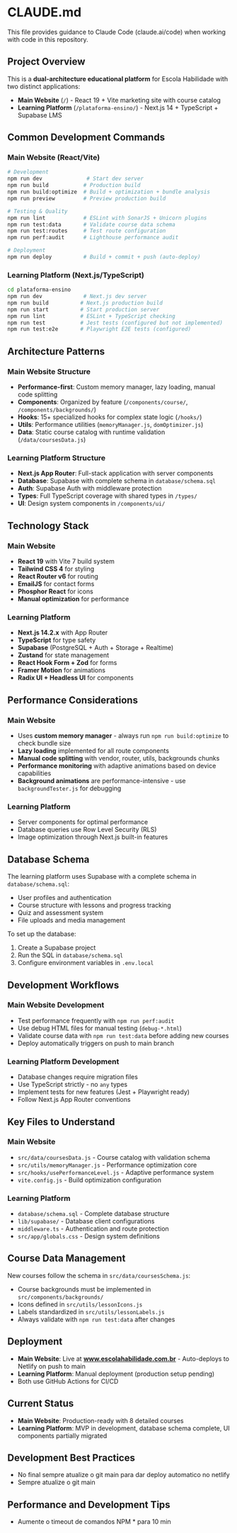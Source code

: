 # CLAUDE.md

This file provides guidance to Claude Code (claude.ai/code) when working with code in this repository.

## Project Overview

This is a **dual-architecture educational platform** for Escola Habilidade with two distinct applications:

- **Main Website** (`/`) - React 19 + Vite marketing site with course catalog
- **Learning Platform** (`/plataforma-ensino/`) - Next.js 14 + TypeScript + Supabase LMS

## Common Development Commands

### Main Website (React/Vite)
```bash
# Development
npm run dev              # Start dev server
npm run build           # Production build
npm run build:optimize  # Build + optimization + bundle analysis
npm run preview         # Preview production build

# Testing & Quality
npm run lint            # ESLint with SonarJS + Unicorn plugins
npm run test:data       # Validate course data schema
npm run test:routes     # Test route configuration
npm run perf:audit      # Lighthouse performance audit

# Deployment
npm run deploy          # Build + commit + push (auto-deploy)
```

### Learning Platform (Next.js/TypeScript)
```bash
cd plataforma-ensino
npm run dev             # Next.js dev server
npm run build          # Next.js production build
npm run start          # Start production server
npm run lint           # ESLint + TypeScript checking
npm run test           # Jest tests (configured but not implemented)
npm run test:e2e       # Playwright E2E tests (configured)
```

## Architecture Patterns

### Main Website Structure
- **Performance-first**: Custom memory manager, lazy loading, manual code splitting
- **Components**: Organized by feature (`/components/course/`, `/components/backgrounds/`)
- **Hooks**: 15+ specialized hooks for complex state logic (`/hooks/`)
- **Utils**: Performance utilities (`memoryManager.js`, `domOptimizer.js`)
- **Data**: Static course catalog with runtime validation (`/data/coursesData.js`)

### Learning Platform Structure
- **Next.js App Router**: Full-stack application with server components
- **Database**: Supabase with complete schema in `database/schema.sql`
- **Auth**: Supabase Auth with middleware protection
- **Types**: Full TypeScript coverage with shared types in `/types/`
- **UI**: Design system components in `/components/ui/`

## Technology Stack

### Main Website
- **React 19** with Vite 7 build system
- **Tailwind CSS 4** for styling
- **React Router v6** for routing
- **EmailJS** for contact forms
- **Phosphor React** for icons
- **Manual optimization** for performance

### Learning Platform
- **Next.js 14.2.x** with App Router
- **TypeScript** for type safety
- **Supabase** (PostgreSQL + Auth + Storage + Realtime)
- **Zustand** for state management
- **React Hook Form + Zod** for forms
- **Framer Motion** for animations
- **Radix UI + Headless UI** for components

## Performance Considerations

### Main Website
- Uses **custom memory manager** - always run `npm run build:optimize` to check bundle size
- **Lazy loading** implemented for all route components
- **Manual code splitting** with vendor, router, utils, backgrounds chunks
- **Performance monitoring** with adaptive animations based on device capabilities
- **Background animations** are performance-intensive - use `backgroundTester.js` for debugging

### Learning Platform
- Server components for optimal performance
- Database queries use Row Level Security (RLS)
- Image optimization through Next.js built-in features

## Database Schema

The learning platform uses Supabase with a complete schema in `database/schema.sql`:
- User profiles and authentication
- Course structure with lessons and progress tracking
- Quiz and assessment system
- File uploads and media management

To set up the database:
1. Create a Supabase project
2. Run the SQL in `database/schema.sql`
3. Configure environment variables in `.env.local`

## Development Workflows

### Main Website Development
- Test performance frequently with `npm run perf:audit`
- Use debug HTML files for manual testing (`debug-*.html`)
- Validate course data with `npm run test:data` before adding new courses
- Deploy automatically triggers on push to main branch

### Learning Platform Development
- Database changes require migration files
- Use TypeScript strictly - no `any` types
- Implement tests for new features (Jest + Playwright ready)
- Follow Next.js App Router conventions

## Key Files to Understand

### Main Website
- `src/data/coursesData.js` - Course catalog with validation schema
- `src/utils/memoryManager.js` - Performance optimization core
- `src/hooks/usePerformanceLevel.js` - Adaptive performance system
- `vite.config.js` - Build optimization configuration

### Learning Platform
- `database/schema.sql` - Complete database structure
- `lib/supabase/` - Database client configurations
- `middleware.ts` - Authentication and route protection
- `src/app/globals.css` - Design system definitions

## Course Data Management

New courses follow the schema in `src/data/coursesSchema.js`:
- Course backgrounds must be implemented in `src/components/backgrounds/`
- Icons defined in `src/utils/lessonIcons.js`
- Labels standardized in `src/utils/lessonLabels.js`
- Always validate with `npm run test:data` after changes

## Deployment

- **Main Website**: Live at **www.escolahabilidade.com.br** - Auto-deploys to Netlify on push to main
- **Learning Platform**: Manual deployment (production setup pending)
- Both use GitHub Actions for CI/CD

## Current Status

- **Main Website**: Production-ready with 8 detailed courses
- **Learning Platform**: MVP in development, database schema complete, UI components partially migrated

## Development Best Practices

- No final sempre atualize o git main para dar deploy automatico no netlify
- Sempre atualize o git main

## Performance and Development Tips

- Aumente o timeout de comandos NPM * para 10 min